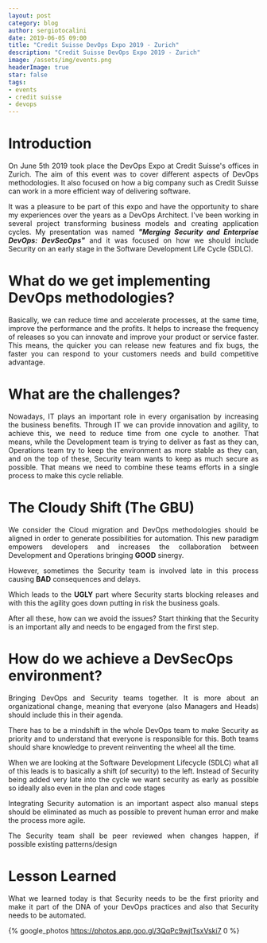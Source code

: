 ```yaml
---
layout: post
category: blog
author: sergiotocalini
date: 2019-06-05 09:00
title: "Credit Suisse DevOps Expo 2019 - Zurich"
description: "Credit Suisse DevOps Expo 2019 - Zurich"
image: /assets/img/events.png
headerImage: true
star: false
tags:
- events
- credit suisse
- devops
---
```


# Introduction

<p style='text-align: justify;'>
	On June 5th 2019 took place the DevOps Expo at Credit Suisse's offices in
	Zurich. The aim of this event was to cover different aspects of DevOps 
	methodologies. It also focused on how a big company such as Credit Suisse
	can work in a more efficient way of delivering software.
</p>
<p style='text-align: justify;'>
	It was a pleasure to be part of this expo and have the opportunity to share
	my experiences over the years as a DevOps Architect. I've been working in several
	project transforming business models and creating application cycles. My presentation
	was named <em><strong>"Merging Security and Enterprise DevOps: DevSecOps"</strong></em>
	and it was focused on how we should include Security on an early stage in the
	Software Development Life Cycle (SDLC).
</p>

# What do we get implementing DevOps methodologies?

<p style='text-align: justify;'>
	Basically, we can reduce time and accelerate processes, at the same time,
	improve the performance and the profits. It helps to increase the frequency
	of releases so you can innovate and improve your product or service faster. This
	means, the quicker you can release new features and fix bugs, the faster you can
	respond to your customers needs and build competitive advantage.
</p>

# What are the challenges?

<p style='text-align: justify;'>
	Nowadays, IT plays an important role in every organisation by increasing the
	business benefits. Through IT we can provide innovation and agility, to achieve
	this, we need to reduce time from one cycle to another. That means, while the
	Development team is trying to deliver as fast as they can, Operations team try
	to keep the environment as more stable as they can, and on the top of these,
	Security team wants to keep as much secure as possible. That means we need to
	combine these teams efforts in a single process to make this cycle reliable.
</p>

# The Cloudy Shift (The GBU)

<p style='text-align: justify;'>
	We consider the Cloud migration and DevOps methodologies should be aligned in
	order to generate possibilities for automation. This new paradigm empowers
	developers and increases the collaboration between Development and Operations
	bringing <strong>GOOD</strong> sinergy.
</p>
<p style='text-align: justify;'>
	However, sometimes the Security team is involved late in this process causing
	<strong>BAD</strong> consequences and delays.
</p>
<p style='text-align: justify;'>
	Which leads to the <strong>UGLY</strong> part where Security starts blocking
	releases and with this the agility goes down putting in risk the business goals.
</p>
<p style='text-align: justify;'>
	After all these, how can we avoid the issues? Start thinking that the Security
	is an important ally and needs to be engaged from the first step.
</p>

# How do we achieve a DevSecOps environment?

<p style='text-align: justify;'>
	Bringing DevOps and Security teams together. It is more about an organizational
	change, meaning that everyone (also Managers and Heads) should include this in
	their agenda.
</p>
<p style='text-align: justify;'>
	There has to be a mindshift in the whole DevOps team to make Security as
	priority and to understand that everyone is responsible for this. Both teams
	should share knowledge to prevent reinventing the wheel all the time.
</p>
<p style='text-align: justify;'>
	When we are looking at the Software Development Lifecycle (SDLC) what all
	of this leads is to basically a shift (of security) to the left. Instead of
	Security being added very late into the cycle we want security as early as 
	possible so ideally also even in the plan and code stages
</p>
<p style='text-align: justify;'>
	Integrating Security automation is an important aspect also manual steps
	should be eliminated as much as possible to prevent human error and make
	the process more agile.
</p>
<p style='text-align: justify;'>
	The Security team shall be peer reviewed when changes happen, if possible
	existing patterns/design
</p>

# Lesson Learned
<p style='text-align: justify;'>
	What we learned today is that Security needs to be the first priority and
	make it part of the DNA of your DevOps practices and also that Security needs
	to be automated.
</p>

{% google_photos https://photos.app.goo.gl/3QqPc9wjtTsxVski7 0 %}
